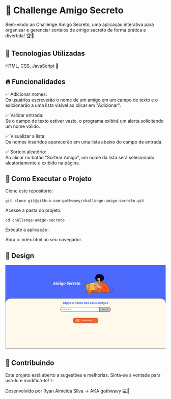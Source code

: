 # 🎉 Challenge Amigo Secreto

Bem-vindo ao Challenge Amigo Secreto, uma aplicação interativa para organizar e gerenciar sorteios de amigo secreto de forma prática e divertida! 🏆🎁

## 🚀 Tecnologias Utilizadas

HTML, CSS, JavaScript 💯

## 🔥 Funcionalidades

✅ Adicionar nomes: <br> Os usuários escreverão o nome de um amigo em um campo de texto e o adicionarão a uma lista visível ao clicar em "Adicionar".

✅ Validar entrada: <br> Se o campo de texto estiver vazio, o programa exibirá um alerta solicitando um nome válido.

✅ Visualizar a lista: <br> Os nomes inseridos aparecerão em uma lista abaixo do campo de entrada.

✅ Sorteio aleatório: <br> Ao clicar no botão "Sortear Amigo", um nome da lista será selecionado aleatoriamente e exibido na página.

## 📌 Como Executar o Projeto

Clone este repositório: <br>
```
git clone git@github.com:gothwavy/challenge-amigo-secreto.git
```
Acesse a pasta do projeto: <br>
```
cd challenge-amigo-secreto 
```

Execute a aplicação: <br>

Abra o index.html no seu navegador.

## 🎨 Design

<img src="/assets/image.png">

## 🤝 Contribuindo

Este projeto está aberto a sugestões e melhorias. Sinta-se à vontade para usá-lo e modificá-lo! ✨

Desenvolvido por Ryan Almeida Silva -> AKA gothwavy 💻🚀